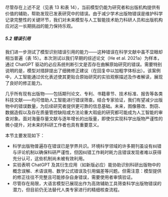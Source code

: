 尽管存在上述不足（见表 13 和表 14），当前模型仍能为研究者和出版机构提供有价值的辅助，帮助发现已发表研究中的错误。由于减少学术出版物错误是维护科学记录完整性的关键环节，我们对未来模型与人工智能技术助力科研人员和出版机构应对这一长期挑战的能力保持乐观。

##### 5.2 错误引用

我们进一步测试了模型识别错误引用的能力——这种错误在科学文献中虽不显眼却相当普遍（表 15）。本次测试以我们早期的综述论文（He et al. 2021a）为样本，通过 ChatGPT 驱动的必应系统判断引文是否存在曲解原始研究的错误。需要特别说明的是，模型对措辞提出了细微修正建议（在回复中以加粗字体标出）。该案例中，人工智能通过优化表述使其更贴合原始研究的实验观察描述及作者解读，展现了良好的修正能力。

几乎所有现有出版物——包括期刊论文、专利、书籍章节、技术标准、报告等各类科技文献——均可借助人工智能进行错误筛查。结合专家验证，我们有望减少出版物中的错误数量，为后续研究者提供更可靠的信息基础。未来，图像篡改、剽窃、数据造假以及存在质量管控缺陷或方法论重大瑕疵的研究都可能成为人工智能的审查对象。面对海量存量文献与逐年增长的出版量，即使仅实现科学出版物严谨性的微小提升，对未来的科研工作者也具有重要意义。

本节主要发现如下：

- 科学出版物普遍存在错误已是学界共识。环境科学领域的许多期刊虽设有纠错与评论机制以确保科研严谨性，但因纠错工作耗时耗力且错误发现者难以获得充分认可，这些机制尚未被有效利用。
- 实验表明 ChatGPT 及其衍生应用（如新版必应）能协助识别科研出版物中的概念误解、术语误用、数学公式错误及引用偏差等问题。但需注意：模型提供的修正往往不完整且可能掺杂自身错误，需要使用者审慎验证。
- 尽管存在局限，大语言模型已展现出作为高效辅助工具筛查科学出版物错误的潜力，但目前仍无法替代人类专家进行的精细核查流程。
